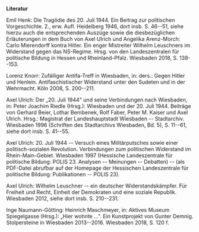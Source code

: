 **Literatur**

Emil Henk: Die Tragödie des 20. Juli 1944. Ein Beitrag zur politischen
Vorgeschichte. 2., erw. Aufl. Heidelberg 1946, dort insb. S. 46--51,
siehe hierzu auch die entsprechenden Auszüge sowie die diesbezüglichen
Erläuterungen in dem Buch von Axel Ulrich und Angelika Arenz-Morch:
Carlo Mierendorff kontra Hitler. Ein enger Mistreiter Wilhelm Leuschners
im Widerstand gegen das NS-Regime. Hrsg. von den Landeszentralen für
politische Bildung in Hessen und Rheinland-Pfalz. Wiesbaden 2018, S.
138--153.

Lorenz Knorr: Zufälliger Antifa-Treff in Wiesbaden, in: ders.: Gegen
Hitler und Henlein. Antifaschistischer Widerstand unter den Sudeten und
in der Wehrmacht. Köln 2008, S. 200--211.

Axel Ulrich: Der „20. Juli 1944" und seine Verbindungen nach Wiesbaden,
in: Peter Joachim Riedle (Hrsg.): Wiesbaden und der 20. Juli 1944.
Beiträge von Gerhard Beier, Lothar Bembenek, Rolf Faber, Peter M. Kaiser
und Axel Ulrich. Hrsg.: Magistrat der Landeshauptstadt Wiesbaden --
Stadtarchiv. Wiesbaden 1996 (Schriften des Stadtarchivs Wiesbaden, Bd.
5), S. 11--61, siehe dort insb. S. 41--55.

Axel Ulrich: 20. Juli 1944 -- Versuch eines Militärputsches sowie einer
politisch-sozialen Revolution. Verbindungen zum politischen Widerstand
im Rhein-Main-Gebiet. Wiesbaden 1997 (Hessische Landeszentrale für
politische Bildung: POLIS 23. Analysen -- Meinungen -- Debatten) -- (als
PDF-Datei abrufbar auf der Homepage der Hessischen Landeszentrale für
politische Bildung: Publikationen -- POLIS 23).

Axel Ulrich: Wilhelm Leuschner -- ein deutscher Widerstandskämpfer. Für
Freiheit und Recht, Einheit der Demokraten und eine soziale Republik.
Wiesbaden 2012, siehe dort insb. S. 210--231.

Inge Naumann-Götting: Heinrich Maschmeyer, in: Aktives Museum
Spiegelgasse (Hrsg.): „Hier wohnte ...". Ein Kunstprojekt von Gunter
Demnig. Stolpersteine in Wiesbaden 2013--2016. Wiesbaden 2018, S. 120 f.
